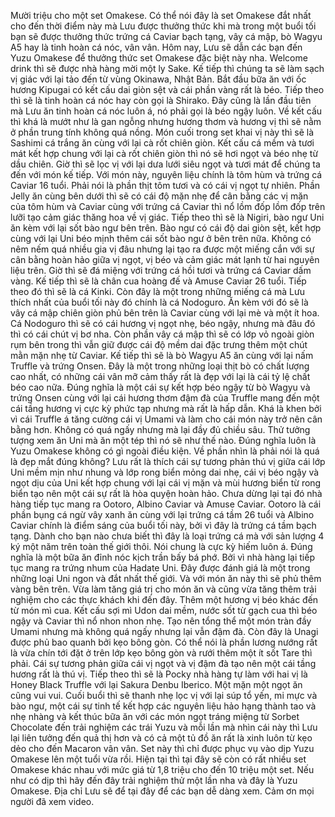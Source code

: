 Mười triệu cho một set Omakese. Có thể nói đây là set Omakese đắt nhất cho đến thời điểm này mà Lưu được thưởng thức khi mà trong một buổi tối bạn sẽ được thưởng thức trứng cá Caviar bạch tạng, vây cá mập, bò Wagyu A5 hay là tinh hoàn cá nóc, vân vân. Hôm nay, Lưu sẽ dẫn các bạn đến Yuzu Omakese để thưởng thức set Omakese đặc biệt này nha. Welcome drink thì sẽ được nhà hàng mời một ly Sake. Kế tiếp thì chúng ta sẽ làm sạch vị giác với lại tảo đến từ vùng Okinawa, Nhật Bản. Bắt đầu bữa ăn với ốc hương Kipugai có kết cấu dai giòn sệt và cái phần vàng rất là béo. Tiếp theo thì sẽ là tinh hoàn cá nóc hay còn gọi là Shirako. Đây cũng là lần đầu tiên mà Lưu ăn tinh hoàn cá nóc luôn á, nó phải gọi là béo ngậy luôn. Về kết cấu thì khá là mướt như là gan ngỗng nhưng hương thơm và hương vị thì sẽ nằm ở phần trung tính không quá nồng. Món cuối trong set khai vị này thì sẽ là Sashimi cá trắng ăn cùng với lại cà rốt chiên giòn. Kết cấu cá mềm và tươi mát kết hợp chung với lại cà rốt chiên giòn thì nó sẽ hơi ngọt và béo nhẹ từ dầu chiên. Giờ thì sẽ lọc vị với lại dưa lưới siêu ngọt và tươi mát để chúng ta đến với món kế tiếp. Với món này, nguyên liệu chính là tôm hùm và trứng cá Caviar 16 tuổi. Phải nói là phần thịt tôm tươi và có cái vị ngọt tự nhiên. Phần Jelly ăn cùng bên dưới thì sẽ có cái độ mặn nhẹ để cân bằng các vị mặn của tôm hùm và Caviar cùng với trứng cá Caviar thì nổ lồm đốp lồm đốp trên lưỡi tạo cảm giác thăng hoa về vị giác. Tiếp theo thì sẽ là Nigiri, bào ngư Uni ăn kèm với lại sốt bào ngư bên trên. Bào ngư có cái độ dai giòn sệt, kết hợp cùng với lại Uni béo mịnh thêm cái sốt bào ngư ở bên trên nữa. Không có nêm nếm quá nhiều gia vị đâu nhưng lại tạo ra được một miếng cắn với sự cân bằng hoàn hảo giữa vị ngọt, vị béo và cảm giác mát lạnh từ hai nguyên liệu trên. Giờ thì sẽ đá miệng với trứng cá hồi tươi và trứng cá Caviar dấm vàng. Kế tiếp thì sẽ là chân cua hoàng đế và Amuse Caviar 26 tuổi. Tiếp theo đó thì sẽ là cá Kinki. Còn đây là một trong những miếng cá mà Lưu thích nhất của buổi tối này đó chính là cá Nodoguro. Ăn kèm với đó sẽ là vây cá mập chiên giòn phủ bên trên là Caviar cùng với lại mè và một ít hoa. Cá Nodoguro thì sẽ có cái hương vị ngọt nhẹ, béo ngậy, nhưng mà đâu đó thì có cái chút vị bơ nha. Còn phần vây cá mập thì sẽ có lớp vỏ ngoài giòn rụm bên trong thì vẫn giữ được cái độ mềm dai đặc trưng thêm một chút mằn mặn nhẹ từ Caviar. Kế tiếp thì sẽ là bò Wagyu A5 ăn cùng với lại nấm Truffle và trứng Onsen. Đây là một trong những loại thịt bò có chất lượng cao nhất, có những cái vân mỡ cảm thấy rất là đẹp với lại là cái tỷ lệ chất béo cao nữa. Đúng nghĩa là một cái sự kết hợp béo ngậy từ bò Wagyu và trứng Onsen cùng với lại cái hương thơm đậm đà của Truffle mang đến một cái tầng hương vị cực kỳ phức tạp nhưng mà rất là hấp dẫn. Khá là khen bởi vì cái Truffle á tăng cường cái vị Umami và làm cho cái món này trở nên cân bằng hơn. Không có quá ngấy nhưng mà lại đầy đủ chiều sâu. Thử tưởng tượng xem ăn Uni mà ăn một tép thì nó sẽ như thế nào. Đúng nghĩa luôn là Yuzu Omakese không có gì ngoài điều kiện. Về phần nhìn là phải nói là quá là đẹp mắt đúng không? Lưu rất là thích cái sự tương phản thú vị giữa cái lớp Uni mềm mịn như nhung và lớp rong biển mỏng dai nhẹ, cái vị béo ngậy và ngọt dịu của Uni kết hợp chung với lại cái vị mặn và mùi hương biển từ rong biển tạo nên một cái sự rất là hòa quyện hoàn hảo. Chưa dừng lại tại đó nhà hàng tiếp tục mang ra Ootoro, Albino Caviar và Amuse Caviar. Ootoro là cái phần bụng cá ngừ vây xanh ăn cùng với lại trứng cá tầm 26 tuổi và Albino Caviar chính là điểm sáng của buổi tối này, bởi vì đây là trứng cá tầm bạch tạng. Dành cho bạn nào chưa biết thì đây là loại trứng cá mà với sản lượng 4 ký một năm trên toàn thế giới thôi. Nói chung là cực kỳ hiếm luôn á. Đúng nghĩa là một bữa ăn đỉnh nóc kịch trần bấy bá phớ. Bởi vì nhà hàng lại tiếp tục mang ra trứng nhum của Hadate Uni. Đây được đánh giá là một trong những loại Uni ngon và đắt nhất thế giới. Và với món ăn này thì sẽ phủ thêm vàng bên trên. Vừa làm tăng giá trị cho món ăn và cũng vừa tăng thêm trải nghiệm cho các thực khách khi đến đây. Thêm một hương vị béo khác đến từ món mì cua. Kết cấu sợi mì Udon dai mềm, nước sốt từ gạch cua thì béo ngậy và Caviar thì nổ nhon nhon nhẹ. Tạo nên tổng thể một món tràn đầy Umami nhưng mà không quá ngấy nhưng lại vẫn đậm đà. Còn đây là Unagi được phủ bao quanh bởi kẹo bông gòn. Có thể nói là phần lương nướng rất là vừa chín tới đặt ở trên lớp kẹo bông gòn và rưới thêm một ít sốt Tare thì phải. Cái sự tương phản giữa cái vị ngọt và vị đậm đà tạo nên một cái tầng hương rất là thú vị. Tiếp theo thì sẽ là Pocky nhà hàng tự làm với hai vị là Honey Black Truffle với lại Sakura Denbu Iberico. Một mặn một ngọt ăn cũng vui vui. Cuối buổi thì sẽ thanh nhẹ lọc vị với lại súp tổ yến, mi mực và bào ngư, một cái sự tinh tế kết hợp các nguyên liệu hảo hạng thành tao và nhẹ nhàng và kết thúc bữa ăn với các món ngọt tráng miệng từ Sorbet Chocolate đến trải nghiệm các trái Yuzu và mỗi lần mà nhìn cái này thì Lưu lại liên tưởng đến quả thị hơn và có cả một tủ đồ ăn rất là xinh luôn từ kẹo dẻo cho đến Macaron vân vân. Set này thì chỉ được phục vụ vào dịp Yuzu Omakese lên một tuổi vừa rồi. Hiện tại thì tại đây sẽ còn có rất nhiều set Omakese khác nhau với mức giá từ 1,8 triệu cho đến 10 triệu một set. Nếu như có dịp thì hãy đến đây trải nghiệm thử một lần nha và đây là Yuzu Omakese. Địa chỉ Lưu sẽ để tại đây để các bạn dễ dàng xem. Cảm ơn mọi người đã xem video.